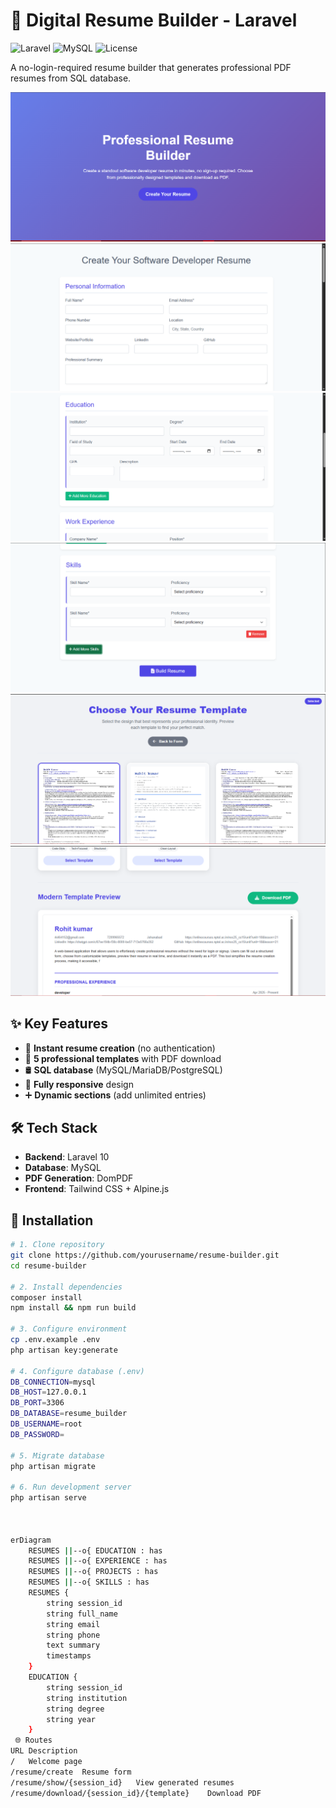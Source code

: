 # 📄 Digital Resume Builder - Laravel

![Laravel](https://img.shields.io/badge/Laravel-FF2D20?logo=laravel&logoColor=white)
![MySQL](https://img.shields.io/badge/MySQL-4479A1?logo=mysql&logoColor=white)
![License](https://img.shields.io/badge/License-MIT-blue)

A no-login-required resume builder that generates professional PDF resumes from SQL database.

![App Screenshot 1](public/rb1.png)
![App Screenshot 2](public/rb2.png)
![App Screenshot 3](public/rb3.png)
![App Screenshot 4](public/rb5.png)
![App Screenshot 5](public/rb6.png)
![App Screenshot 5](public/rb7.png)


## ✨ Key Features

- 🚀 **Instant resume creation** (no authentication)
- 📑 **5 professional templates** with PDF download
- 🛢️ **SQL database** (MySQL/MariaDB/PostgreSQL)
- 📱 **Fully responsive** design
- ➕ **Dynamic sections** (add unlimited entries)

## 🛠️ Tech Stack

- **Backend**: Laravel 10
- **Database**: MySQL
- **PDF Generation**: DomPDF
- **Frontend**: Tailwind CSS + Alpine.js

## 🚀 Installation

```bash
# 1. Clone repository
git clone https://github.com/yourusername/resume-builder.git
cd resume-builder

# 2. Install dependencies
composer install
npm install && npm run build

# 3. Configure environment
cp .env.example .env
php artisan key:generate

# 4. Configure database (.env)
DB_CONNECTION=mysql
DB_HOST=127.0.0.1
DB_PORT=3306
DB_DATABASE=resume_builder
DB_USERNAME=root
DB_PASSWORD=

# 5. Migrate database
php artisan migrate

# 6. Run development server
php artisan serve



erDiagram
    RESUMES ||--o{ EDUCATION : has
    RESUMES ||--o{ EXPERIENCE : has
    RESUMES ||--o{ PROJECTS : has
    RESUMES ||--o{ SKILLS : has
    RESUMES {
        string session_id
        string full_name
        string email
        string phone
        text summary
        timestamps
    }
    EDUCATION {
        string session_id
        string institution
        string degree
        string year
    }
 🌐 Routes
URL	Description
/	Welcome page
/resume/create	Resume form
/resume/show/{session_id}	View generated resumes
/resume/download/{session_id}/{template}	Download PDF
